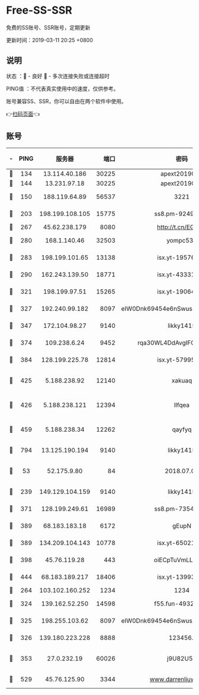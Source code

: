 # Free-SS-SSR

免费的SS账号、SSR账号，定期更新

更新时间：2019-03-11 20:25 +0800

## 说明

状态     ：🙂 - 良好 🙁 - 多次连接失败或连接超时

PING值   ：不代表真实使用中的速度，仅供参考。

账号兼容SS、SSR，你可以自由在两个软件中使用。

👉[扫码页面](https://liesauer.github.io/Free-SS-SSR/)👈

## 账号

|-|PING|服务器|端口|密码|加密方式|区域|
|:----:|:----:|:-----:|-----:|:----:|:----:|:----:|
|🙂|134|13.114.40.186|30225|apext2019006|chacha20|JP|
|🙂|144|13.231.97.18|30225|apext2019006|chacha20|JP|
|🙂|150|188.119.64.89|56537|3221|aes-256-cfb|RU|
|🙂|203|198.199.108.105|15775|ss8.pm-92495647|aes-256-cfb|US|
|🙂|267|45.62.238.179|8080|http://t.cn/EGJIyrl|rc4-md5|CA|
|🙂|280|168.1.140.46|32503|yompc535|aes-256-cfb|AU|
|🙂|283|198.199.101.65|13138|isx.yt-19576277|aes-256-cfb|US|
|🙂|290|162.243.139.50|18771|isx.yt-43331560|aes-256-cfb|US|
|🙂|321|198.199.97.51|15265|isx.yt-19064666|aes-256-cfb|US|
|🙂|327|192.240.99.182|8097|eIW0Dnk69454e6nSwuspv9DmS201tQ0D|aes-256-cfb|US|
|🙂|347|172.104.98.27|9140|likky1415|aes-256-cfb|JP|
|🙂|374|109.238.6.24|9452|rqa30WL4DdAvgIFG6Fs3znzTa|aes-256-cfb|FR|
|🙂|384|128.199.225.78|12814|isx.yt-57995184|aes-256-cfb|SG|
|🙂|425|5.188.238.92|12140|xakuaq|chacha20-ietf-poly1305|BR|
|🙂|426|5.188.238.121|12394|llfqea|chacha20-ietf-poly1305|BR|
|🙂|459|5.188.238.34|12262|qayfyq|chacha20-ietf-poly1305|BR|
|🙂|794|13.125.190.194|9140|likky1415|aes-256-cfb|KR|
|🙂|53|52.175.9.80|84|2018.07.07|chacha20-ietf-poly1305|HK|
|🙂|239|149.129.104.159|9140|likky1415|aes-256-cfb|HK|
|🙂|371|128.199.249.61|16989|ss8.pm-73548134|aes-256-cfb|SG|
|🙂|389|68.183.183.18|6172|gEupN|aes-256-cfb|SG|
|🙂|389|134.209.104.143|10778|isx.yt-65021068|aes-256-cfb|SG|
|🙂|398|45.76.119.28|443|oiECpTuVmLLxk4Ts|aes-256-cfb|AU|
|🙂|444|68.183.189.217|18406|isx.yt-13993999|aes-256-cfb|SG|
|🙁|264|103.102.160.252|1234|1234|rc4-md5|JP|
|🙁|324|139.162.52.250|14598|f55.fun-49326639|aes-256-cfb|SG|
|🙁|325|198.255.103.62|8097|eIW0Dnk69454e6nSwuspv9DmS201tQ0D|aes-256-cfb|US|
|🙁|326|139.180.223.228|8888|123456..|aes-256-cfb|JP|
|🙁|353|27.0.232.19|60026|j9U82U53|xchacha20-ietf-poly1305|HK|
|🙁|529|45.76.125.90|3344|www.darrenliuwei.com|aes-256-cfb|AU|
